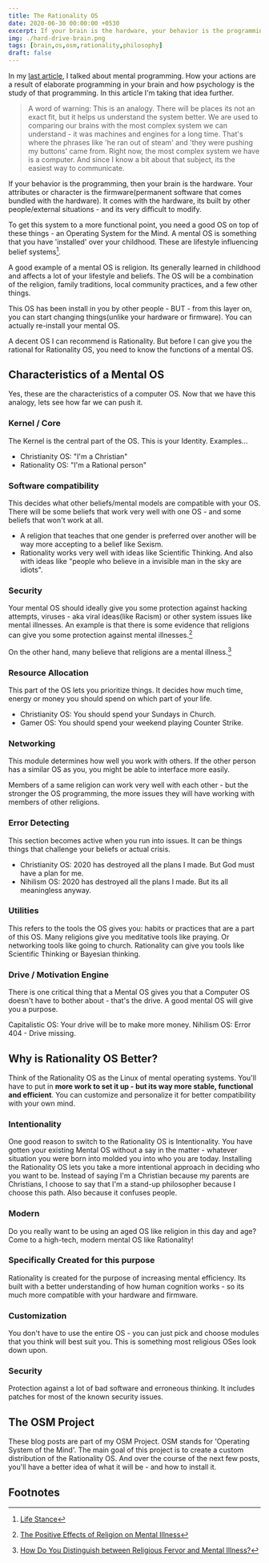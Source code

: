 ```yaml
---
title: The Rationality OS
date: 2020-06-30 00:00:00 +0530
excerpt: If your brain is the hardware, your behavior is the programming. Your attributes or character is the firmware(permanent software that comes bundled with the hardware). It comes with the hardware, its built by other people/external situations – and its very difficult to modify. To get this system to a more functional point, you need a good OS on top of these things – an Operating System for the Mind.
img: ./hard-drive-brain.png
tags: [brain,os,osm,rationality,philosophy]
draft: false
---
```


In my [last article](http://blog.binnyva.com/2020/05/mental-programming/), I talked about mental programming. How your actions are a result of elaborate programming in your brain and how psychology is the study of that programming. In this article I'm taking that idea further.

> A word of warning: This is an analogy. There will be places its not an exact fit, but it helps us understand the system better. We are used to comparing our brains with the most complex system we can understand - it was machines and engines for a long time. That's where the phrases like 'he ran out of steam' and 'they were pushing my buttons' came from. Right now, the most complex system we have is a computer. And since I know a bit about that subject, its the easiest way to communicate.

If your behavior is the programming, then your brain is the hardware. Your attributes or character is the firmware(permanent software that comes bundled with the hardware). It comes with the hardware, its built by other people/external situations - and its very difficult to modify.

To get this system to a more functional point, you need a good OS on top of these things - an Operating System for the Mind. A mental OS is something that you have 'installed' over your childhood. These are lifestyle influencing belief systems[^1].

A good example of a mental OS is religion. Its generally learned in childhood and affects a lot of your lifestyle and beliefs. The OS will be a combination of the religion, family traditions, local community practices, and a few other things.

This OS has been install in you by other people - BUT - from this layer on, you can start changing things(unlike your hardware or firmware). You can actually re-install your mental OS.

A decent OS I can recommend is Rationality. But before I can give you the rational for Rationality OS, you need to know the functions of a mental OS.

## Characteristics of a Mental OS

Yes, these are the characteristics of a computer OS. Now that we have this analogy, lets see how far we can push it.

### Kernel / Core

The Kernel is the central part of the OS. This is your Identity. Examples...

* Christianity OS: "I'm a Christian"
* Rationality OS: "I'm a Rational person"

### Software compatibility

This decides what other beliefs/mental models are compatible with your OS. There will be some beliefs that work very well with one OS - and some beliefs that won't work at all.

* A religion that teaches that one gender is preferred over another will be way more accepting to a belief like Sexism. 
* Rationality works very well with ideas like Scientific Thinking. And also with ideas like "people who believe in a invisible man in the sky are idiots".

### Security

Your mental OS should ideally give you some protection against hacking attempts, viruses - aka viral ideas(like Racism) or other system issues like mental illnesses. An example is that there is some evidence that religions can give you some protection against mental illnesses.[^2]

On the other hand, many believe that religions are a mental illness.[^3]

### Resource Allocation

This part of the OS lets you prioritize things. It decides how much time, energy or money you should spend on which part of your life.

* Christianity OS: You should spend your Sundays in Church.
* Gamer OS: You should spend your weekend playing Counter Strike.

### Networking

This module determines how well you work with others. If the other person has a similar OS as you, you might be able to interface more easily. 

Members of a same religion can work very well with each other - but the stronger the OS programming, the more issues they will have working with members of other religions.

### Error Detecting

This section becomes active when you run into issues. It can be things things that challenge your beliefs or actual crisis.

* Christianity OS: 2020 has destroyed all the plans I made. But God must have a plan for me.
* Nihilism OS: 2020 has destroyed all the plans I made. But its all meaningless anyway. 

### Utilities

This refers to the tools the OS gives you: habits or practices that are a part of this OS. Many religions give you meditative tools like praying. Or networking tools like going to church. Rationality can give you tools like Scientific Thinking or Bayesian thinking.

### Drive / Motivation Engine

There is one critical thing that a Mental OS gives you that a Computer OS doesn't have to bother about - that's the drive. A good mental OS will give you a purpose. 

Capitalistic OS: Your drive will be to make more money.
Nihilism OS: Error 404 - Drive missing.

## Why is Rationality OS Better?

Think of the Rationality OS as the Linux of mental operating systems. You'll have to put in **more work to set it up - but its way more stable, functional and efficient**. You can customize and personalize it for better compatibility with your own mind.

### Intentionality

One good reason to switch to the Rationality OS is Intentionality. You have gotten your existing Mental OS without a say in the matter - whatever situation you were born into molded you into who you are today. Installing the Rationality OS lets you take a more intentional approach in deciding who you want to be. Instead of saying I'm a Christian because my parents are Christians, I choose to say that I'm a stand-up philosopher because I choose this path. Also because it confuses people.

### Modern

Do you really want to be using an aged OS like religion in this day and age? Come to a high-tech, modern mental OS like Rationality!

### Specifically Created for this purpose

Rationality is created for the purpose of increasing mental efficiency. Its built with a better understanding of how human cognition works - so its much more compatible with your hardware and firmware.

### Customization

You don't have to use the entire OS - you can just pick and choose modules that you think will best suit you. This is something most religious OSes look down upon.

### Security

Protection against a lot of bad software and erroneous thinking. It includes patches for most of the known security issues.


## The OSM Project

These blog posts are part of my OSM Project. OSM stands for 'Operating System of the Mind'. The main goal of this project is to create a custom distribution of the Rationality OS. And over the course of the next few posts, you'll have a better idea of what it will be - and how to install it.


## Footnotes
[^1]: [Life Stance](https://en.wikipedia.org/wiki/Life_stance)
[^2]: [The Positive Effects of Religion on Mental Illness](https://ifstudies.org/blog/the-positive-effects-of-religion-on-mental-illness)
[^3]: [How Do You Distinguish between Religious Fervor and Mental Illness?](https://blogs.scientificamerican.com/mind-guest-blog/how-do-you-distinguish-between-religious-fervor-and-mental-illness/)
